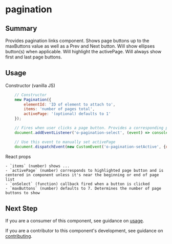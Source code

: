 # pagination

## Summary

Provides pagination links component. Shows page buttons up to the maxButtons value as well as a Prev and Next button. Will show ellipses button(s) when applicable. Will highlight the activePage. Will always show first and last page buttons.

## Usage

Constructor (vanilla JS)

```javascript
	// Constructor
	new Pagination({
		elementId: 'ID of element to attach to',
		items: 'number of pages total',
		activePage: '(optional) defaults to 1'
	});

	// Fires when user clicks a page button. Provides a corresponding page number. Sets activePage.
	document.addEventListener('o-pagination-select', (event) => console.log(''))

	// Use this event to manually set activePage
	document.dispatchEvent(new CustomEvent('o-pagination-setActive', {detail: {activePage: 1}}))
```
React props

	- `items` (number) shows ...
	- `activePage` (number) corresponds to highlighted page button and is centered in component unless it's near the beginning or end of page list
	- `onSelect` (function) callback fired when a button is clicked
	- `maxButtons` (number) defaults to 7. Determines the number of page buttons to show

## Next Step

If you are a consumer of this component, see guidance on [usage](README.usage.md).

If you are a contributor to this component's development, see guidance on [contributing](README.contribute.md).
